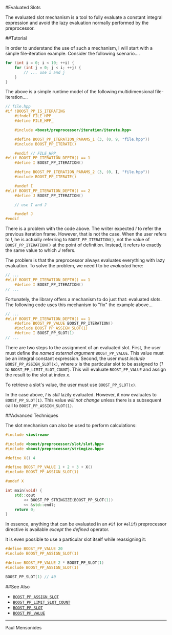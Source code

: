 #Evaluated Slots

The evaluated slot mechanism is a tool to fully evaluate a constant integral expression and avoid the lazy evaluation normally performed by the preprocessor.

##Tutorial

In order to understand the use of such a mechanism, I will start with a simple file-iteration example.
Consider the following scenario....

```cpp
for (int i = 0; i < 10; ++i) {
	for (int j = 0; j < i; ++j) {
		// ... use i and j
	}
}
```

The above is a simple runtime model of the following multidimensional file-iteration....

```cpp
// file.hpp
#if !BOOST_PP_IS_ITERATING
	#ifndef FILE_HPP_
	#define FILE_HPP_

	#include <boost/preprocessor/iteration/iterate.hpp>

	#define BOOST_PP_ITERATION_PARAMS_1 (3, (0, 9, "file.hpp"))
	#include BOOST_PP_ITERATE()

	#endif // FILE_HPP_
#elif BOOST_PP_ITERATION_DEPTH() == 1
	#define I BOOST_PP_ITERATION()

	#define BOOST_PP_ITERATION_PARAMS_2 (3, (0, I, "file.hpp"))
	#include BOOST_PP_ITERATE()

	#undef I
#elif BOOST_PP_ITERATION_DEPTH() == 2
	#define J BOOST_PP_ITERATION()

	// use I and J

	#undef J
#endif
```

There is a problem with the code above.
The writer expected *I* to refer the previous iteration frame.
However, that is not the case.
When the user refers to *I*, he is actually referring to `BOOST_PP_ITERATION()`, not the value of `BOOST_PP_ITERATION()` at the point of definition.
Instead, it refers to exactly the same value to which *J* refers.

The problem is that the preprocessor always evaluates everything with lazy evaluation.
To solve the problem, we need *I* to be *evaluated* here:

```cpp
// ...
#elif BOOST_PP_ITERATION_DEPTH() == 1
	#define I BOOST_PP_ITERATION()
// ...
```

Fortunately, the library offers a mechanism to do just that: evaluated slots.
The following code uses this mechanism to "fix" the example above...

```cpp
// ...
#elif BOOST_PP_ITERATION_DEPTH() == 1
	#define BOOST_PP_VALUE BOOST_PP_ITERATION()
	#include BOOST_PP_ASSIGN_SLOT(1)
	#define I BOOST_PP_SLOT(1)
// ...
```

There are two steps to the assignment of an evaluated slot.
First, the user must define the *named external argument* `BOOST_PP_VALUE`.
This value must be an integral constant expression.
Second, the user must *include* `BOOST_PP_ASSIGN_SLOT(x)`, where *x* is the particular slot to be assigned to (*1* to `BOOST_PP_LIMIT_SLOT_COUNT`).
This will evaluate `BOOST_PP_VALUE` and assign the result to the slot at index *x*.

To retrieve a slot's value, the user must use `BOOST_PP_SLOT(x)`.

In the case above, *I* is *still* lazily evaluated.
However, it now evaluates to `BOOST_PP_SLOT(1)`.
This value *will not change* unless there is a subsequent call to `BOOST_PP_ASSIGN_SLOT(1)`.

##Advanced Techniques

The slot mechanism can also be used to perform calculations:

```cpp
#include <iostream>

#include <boost/preprocessor/slot/slot.hpp>
#include <boost/preprocessor/stringize.hpp>

#define X() 4

#define BOOST_PP_VALUE 1 + 2 + 3 + X()
#include BOOST_PP_ASSIGN_SLOT(1)

#undef X

int main(void) {
	std::cout
		<< BOOST_PP_STRINGIZE(BOOST_PP_SLOT(1))
		<< &std::endl;
	return 0;
}
```

In essence, anything that can be evaluated in an `#if` (or `#elif`) preprocessor directive is available *except* the *defined* operator.

It is even possible to use a particular slot itself while reassigning it:

```cpp
#define BOOST_PP_VALUE 20
#include BOOST_PP_ASSIGN_SLOT(1)

#define BOOST_PP_VALUE 2 * BOOST_PP_SLOT(1)
#include BOOST_PP_ASSIGN_SLOT(1)

BOOST_PP_SLOT(1) // 40
```

##See Also

- [`BOOST_PP_ASSIGN_SLOT`](../ref/assign_slot.md)
- [`BOOST_PP_LIMIT_SLOT_COUNT`](../ref/limit_slot_count.md)
- [`BOOST_PP_SLOT`](../ref/slot.md)
- [`BOOST_PP_VALUE`](../ref/value.md)

---

Paul Mensonides

